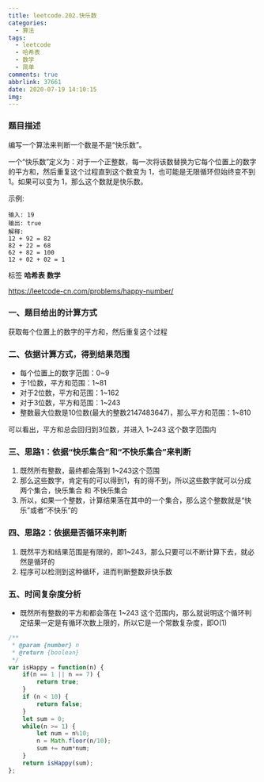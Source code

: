 ```yaml
---
title: leetcode.202.快乐数
categories:
  - 算法
tags:
  - leetcode
  - 哈希表
  - 数学
  - 简单
comments: true
abbrlink: 37661
date: 2020-07-19 14:10:15
img:
---
```


### 题目描述

编写一个算法来判断一个数是不是“快乐数”。

一个“快乐数”定义为：对于一个正整数，每一次将该数替换为它每个位置上的数字的平方和，然后重复这个过程直到这个数变为 1，也可能是无限循环但始终变不到 1。如果可以变为 1，那么这个数就是快乐数。

示例: 
```
输入: 19
输出: true
解释: 
12 + 92 = 82
82 + 22 = 68
62 + 82 = 100
12 + 02 + 02 = 1
```

标签 **哈希表** **数学**

https://leetcode-cn.com/problems/happy-number/


### 一、题目给出的计算方式

获取每个位置上的数字的平方和，然后重复这个过程

### 二、依据计算方式，得到结果范围

- 每个位置上的数字范围：0~9
- 于1位数，平方和范围：1~81
- 对于2位数，平方和范围：1~162
- 对于3位数，平方和范围：1~243
- 整数最大位数是10位数(最大的整数2147483647)，那么平方和范围：1~810

可以看出，平方和总会回归到3位数，并进入 1~243 这个数字范围内

### 三、思路1：依据“快乐集合”和“不快乐集合”来判断
1. 既然所有整数，最终都会落到 1~243这个范围
2. 那么这些数字，肯定有的可以得到1，有的得不到，所以这些数字就可以分成两个集合，快乐集合 和 不快乐集合
3. 所以，如果一个整数，计算结果落在其中的一个集合，那么这个整数就是“快乐”或者“不快乐”的

### 四、思路2：依据是否循环来判断
1. 既然平方和结果范围是有限的，即1~243，那么只要可以不断计算下去，就必然是循环的
2. 程序可以检测到这种循环，进而判断整数非快乐数

### 五、时间复杂度分析
- 既然所有整数的平方和都会落在 1~243 这个范围内，那么就说明这个循环判定结果一定是有循环次数上限的，所以它是一个常数复杂度，即O(1)

```js
/**
 * @param {number} n
 * @return {boolean}
 */
var isHappy = function(n) {
    if(n == 1 || n == 7) {
        return true;
    }
    if (n < 10) {
        return false;
    }
    let sum = 0;
    while(n >= 1) {
        let num = n%10;
        n = Math.floor(n/10);
        sum += num*num;
    }
    return isHappy(sum);
};
```
